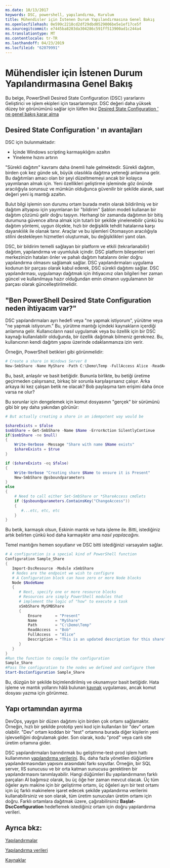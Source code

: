 ```yaml
---
ms.date: 10/13/2017
keywords: DSC, powershell, yapılandırma, Kurulum
title: Mühendisler için İstenen Durum Yapılandırmasına Genel Bakış
ms.openlocfilehash: 0e599c2218cd2df29dbd0529006be5e1ef17ce5f
ms.sourcegitcommit: e7445ba8203da304286c591ff513900ad1c244a4
ms.translationtype: MT
ms.contentlocale: tr-TR
ms.lasthandoff: 04/23/2019
ms.locfileid: "62079991"
---
```

# <a name="desired-state-configuration-overview-for-engineers"></a>Mühendisler için İstenen Durum Yapılandırmasına Genel Bakış

Bu belge, PowerShell Desired State Configuration (DSC) yararlarını Geliştirici ve işlem ekipleri için tasarlanmıştır.
DSC değeri daha yüksek düzey bir görünümünü sağlar için lütfen bkz [Desired State Configuration ' ne genel bakış karar alma](decisionMaker.md)

## <a name="benefits-of-desired-state-configuration"></a>Desired State Configuration ' ın avantajları

DSC için bulunmaktadır:

- İçinde Windows scripting karmaşıklığını azaltın
- Yineleme hızını artırın

"Sürekli dağıtım" kavramı daha önemli hale gelmektedir.
Sürekli dağıtım, birden çok kez günde sık, büyük olasılıkla dağıtma yeteneği anlamına gelir.
Bu dağıtımları amacı olan bir şeyi düzeltmemeyi ancak bir kolayca yayımlanan almak için.
Yeni özellikleri geliştirme işleminde göz önünde aracılığıyla sorunsuz ve mümkün olduğunca güvenilir bir şekilde alarak, saat değeri yeni iş mantığı azaltın.

Bulut bilgi işlemin son durumu ortam burada metin olarak bildirilmiş ve bir dağıtım altyapısı için yayımlanan bir "bildirim" Şablon modeli kullanan bir dağıtım çözümü gelir doğru taşıyın.
Herhangi bir zamanda dağıtımın bir bitiş durumuna güvence altına almak için tutarlı bir şekilde yinelenebilir çünkü bu dağıtım yöntemi, uygun ölçekte, hızlı bir değişiklik tehdit hatalarına karşı dayanıklılık ile olanak tanır.
Araçlar ve bu işlemleri Otomasyon aracılığıyla stilini destekleyen hizmetleri oluşturmak, bu değişiklikleri yanıt olan.

DSC, bir bildirim temelli sağlayan bir platform ve etkili (tekrarlanabilir) dağıtım, yapılandırma ve uyumluluk içindir.
DSC platform bileşenleri veri merkezinizin hataları önler ve pahalı dağıtım hatalarını önler doğru yapılandırma olmasını sağlamak sağlar.
DSC yapılandırmaları uygulama kodunun bir parçası olarak kabul ederek, DSC sürekli dağıtımı sağlar.
DSC yapılandırması, uygulamayı dağıtmak için ihtiyacınız olan bilgileri her zaman güncel ve kullanılmaya hazır olduğundan emin olmanın uygulamanın bir parçası olarak güncelleştirilmelidir.

## <a name="i-have-powershell-why-do-i-need-desired-state-configuration"></a>"Ben PowerShell Desired State Configuration neden ihtiyacım var?"

DSC yapılandırmaları ayrı hedefi veya "ne yapmak istiyorum", yürütme veya "ne yapmak istiyorum."
Bu, yürütme mantığı içindeki kaynakların içerdiği anlamına gelir.
Kullanıcıların nasıl uygulamak veya bu özellik için bir DSC kaynağı kullanılabilir olduğunda, bir özellik dağıtmak bilmeniz gerekmez.
Bu, kullanıcının kendi dağıtım yapısı üzerinde odaklanmanıza izin verir.

Örneğin, PowerShell betikleri gibi görünmelidir:
```powershell
# Create a share in Windows Server 8
New-SmbShare -Name MyShare -Path C:\Demo\Temp -FullAccess Alice -ReadAccess Bob
```
Bu, basit, anlaşılır ve basit betiğidir.
Bununla birlikte, bu betiği üretime geçirmeden çalışırsanız, birkaç bir sorunla karşılaşırsanız çalışır.
Arka arkaya iki kez çalışan betik ne olacak?
Bob paylaşıma tam erişimi daha önce varsa ne olur?

Bu sorunlar için dengelemek için komut dosyasının "gerçek" bir sürümünü gibi bir şey daha yakından görünür:
```powershell
# But actually creating a share in an idempotent way would be

$shareExists = $false
$smbShare = Get-SmbShare -Name $Name -ErrorAction SilentlyContinue
if($smbShare -ne $null)
{
    Write-Verbose -Message "Share with name $Name exists"
    $shareExists = $true
}

if ($shareExists -eq $false)
{
    Write-Verbose "Creating share $Name to ensure it is Present"
    New-SmbShare @psboundparameters
}
else
{
    # Need to call either Set-SmbShare or *ShareAccess cmdlets
    if ($psboundparameters.ContainsKey("ChangeAccess"))
    {
       #...etc, etc, etc
    }
}
```

Bu betik, karmaşık olsun, Eskinin mantık ve hata işleme ile.
Bitti, istediğiniz artık belirten çünkü kod daha karmaşıktır ama *nasıl yapılacağını*.

Temel mantığını hemen soyutlanır ve DSC bitti istediğinizi varsayalım sağlar.

```powershell
# A configuration is a special kind of PowerShell function
Configuration Sample_Share
{
   Import-DscResource -Module xSmbShare
   # Nodes are the endpoint we wish to configure
   # A Configuration block can have zero or more Node blocks
   Node $NodeName
   {
      # Next, specify one or more resource blocks
      # Resources are simply PowerShell modules that
      # implement the logic of "how" to execute a task
      xSmbShare MySMBShare
      {
          Ensure      = "Present"
          Name        = "MyShare"
          Path        = "C:\Demo\Temp"
          ReadAccess  = "Bob"
          FullAccess  = "Alice"
          Description = "This is an updated description for this share"
      }
   }
}
#Run the function to compile the configuration
Sample_Share
#Pass the configuration to the nodes we defined and configure them
Start-DscConfiguration Sample_Share
```

Bu, düzgün bir şekilde biçimlendirilmiş ve okunamıyor basit betiğidir.
Hata işleme ve mantık yollarını hâlâ bulunan [kaynak](../resources/resources.md) uygulaması, ancak komut dosyası yazma için görünmez.

## <a name="separating-environment-from-structure"></a>Yapı ortamından ayırma

DevOps, yaygın bir düzen dağıtımı için birden çok ortamı sağlamaktır.
Örneğin, hızlı bir şekilde prototip yeni kod için kullanılan bir "dev" ortam olabilir.
"Dev" ortam koddan bir "test" ortamına burada diğer kişilerin yeni işlevselliğini doğrulamak gider.
Son olarak, kodu "prod" veya canlı site üretim ortamına gider.

DSC yapılandırmaları barındırmak bu geliştirme-test-prod işlem hattı kullanımının [yapılandırma verilerini](../configurations/configData.md).
Bu, daha fazla yönetilen düğümlere yapılandırmasından yapısını arasındaki farkı soyutlar.
Örneğin, bir SQL server, IIS sunucusu ve bir orta katman sunucusu gerektiren bir yapılandırmasını tanımlayabilir.
Hangi düğümleri Bu yapılandırmanın farklı parçaları Al bağımsız olarak, bu üç öğe her zaman mevcut olacak.
Üç tüm öğeler aynı makine için bir geliştirme ortamı, üç öğeleri ayrı bir test ortamı için üç farklı makinelere işaret edecek şekilde yapılandırma verilerini kullanabilirsiniz ve son olarak, tüm üretim sunucuları üretim ortamı için doğru.
Farklı ortamlara dağıtmak üzere, çağırabilirsiniz **Başlat-DscConfiguration** hedeflemek istediğiniz ortam için doğru yapılandırma verileri.

## <a name="see-also"></a>Ayrıca bkz:

[Yapılandırmalar](../configurations/configurations.md)

[Yapılandırma verileri](../configurations/configData.md)

[Kaynaklar](../resources/resources.md)
